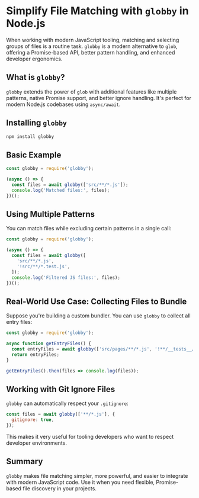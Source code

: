 # Simplify File Matching with `globby` in Node.js

When working with modern JavaScript tooling, matching and selecting groups of files is a routine task. `globby` is a modern alternative to `glob`, offering a Promise-based API, better pattern handling, and enhanced developer ergonomics.

## What is `globby`?

`globby` extends the power of `glob` with additional features like multiple patterns, native Promise support, and better ignore handling. It's perfect for modern Node.js codebases using `async/await`.

## Installing `globby`

```bash
npm install globby
```

## Basic Example

```js
const globby = require('globby');

(async () => {
  const files = await globby(['src/**/*.js']);
  console.log('Matched files:', files);
})();
```

## Using Multiple Patterns

You can match files while excluding certain patterns in a single call:

```js
const globby = require('globby');

(async () => {
  const files = await globby([
    'src/**/*.js',
    '!src/**/*.test.js',
  ]);
  console.log('Filtered JS files:', files);
})();
```

## Real-World Use Case: Collecting Files to Bundle

Suppose you're building a custom bundler. You can use `globby` to collect all entry files:

```js
const globby = require('globby');

async function getEntryFiles() {
  const entryFiles = await globby(['src/pages/**/*.js', '!**/__tests__/**']);
  return entryFiles;
}

getEntryFiles().then(files => console.log(files));
```

## Working with Git Ignore Files

`globby` can automatically respect your `.gitignore`:

```js
const files = await globby(['**/*.js'], {
  gitignore: true,
});
```

This makes it very useful for tooling developers who want to respect developer environments.

## Summary

`globby` makes file matching simpler, more powerful, and easier to integrate with modern JavaScript code. Use it when you need flexible, Promise-based file discovery in your projects.
